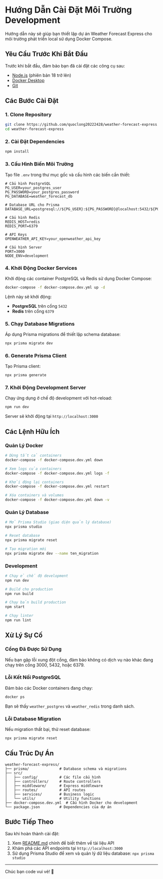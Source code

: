 # Hướng Dẫn Cài Đặt Môi Trường Development

Hướng dẫn này sẽ giúp bạn thiết lập dự án Weather Forecast Express cho môi trường phát triển local sử dụng Docker Compose.

## Yêu Cầu Trước Khi Bắt Đầu

Trước khi bắt đầu, đảm bảo bạn đã cài đặt các công cụ sau:
- [Node.js](https://nodejs.org/) (phiên bản 18 trở lên)
- [Docker Desktop](https://www.docker.com/products/docker-desktop/)
- [Git](https://git-scm.com/)

## Các Bước Cài Đặt

### 1. Clone Repository

```bash
git clone https://github.com/quoclong20222428/weather-forecast-express.git
cd weather-forecast-express
```

### 2. Cài Đặt Dependencies

```bash
npm install
```

### 3. Cấu Hình Biến Môi Trường

Tạo file `.env` trong thư mục gốc và cấu hình các biến cần thiết:

```env
# Cấu hình PostgreSQL
PG_USER=your_postgres_user
PG_PASSWORD=your_postgres_password
PG_DATABASE=weather_forecast_db

# Database URL cho Prisma
DATABASE_URL=postgresql://${PG_USER}:${PG_PASSWORD}@localhost:5432/${PG_DATABASE}

# Cấu hình Redis
REDIS_HOST=redis
REDIS_PORT=6379

# API Keys
OPENWEATHER_API_KEY=your_openweather_api_key

# Cấu hình Server
PORT=3000
NODE_ENV=development
```

### 4. Khởi Động Docker Services

Khởi động các container PostgreSQL và Redis sử dụng Docker Compose:

```bash
docker-compose -f docker-compose.dev.yml up -d
```

Lệnh này sẽ khởi động:
- **PostgreSQL** trên cổng `5432`
- **Redis** trên cổng `6379`

### 5. Chạy Database Migrations

Áp dụng Prisma migrations để thiết lập schema database:

```bash
npx prisma migrate dev
```

### 6. Generate Prisma Client

Tạo Prisma client:

```bash
npx prisma generate
```

### 7. Khởi Động Development Server

Chạy ứng dụng ở chế độ development với hot-reload:

```bash
npm run dev
```

Server sẽ khởi động tại `http://localhost:3000`

## Các Lệnh Hữu Ích

### Quản Lý Docker

```bash
# Dừng tất cả containers
docker-compose -f docker-compose.dev.yml down

# Xem logs của containers
docker-compose -f docker-compose.dev.yml logs -f

# Khởi động lại containers
docker-compose -f docker-compose.dev.yml restart

# Xóa containers và volumes
docker-compose -f docker-compose.dev.yml down -v
```

### Quản Lý Database

```bash
# Mở Prisma Studio (giao diện quản lý database)
npx prisma studio

# Reset database
npx prisma migrate reset

# Tạo migration mới
npx prisma migrate dev --name ten_migration
```

### Development

```bash
# Chạy ở chế độ development
npm run dev

# Build cho production
npm run build

# Chạy bản build production
npm start

# Chạy linter
npm run lint
```

## Xử Lý Sự Cố

### Cổng Đã Được Sử Dụng

Nếu bạn gặp lỗi xung đột cổng, đảm bảo không có dịch vụ nào khác đang chạy trên cổng 3000, 5432, hoặc 6379.

### Lỗi Kết Nối PostgreSQL

Đảm bảo các Docker containers đang chạy:
```bash
docker ps
```

Bạn sẽ thấy `weather_postgres` và `weather_redis` trong danh sách.

### Lỗi Database Migration

Nếu migration thất bại, thử reset database:
```bash
npx prisma migrate reset
```

## Cấu Trúc Dự Án

```
weather-forecast-express/
├── prisma/              # Database schema và migrations
├── src/
│   ├── config/          # Các file cấu hình
│   ├── controllers/     # Route controllers
│   ├── middleware/      # Express middleware
│   ├── routes/          # API routes
│   ├── services/        # Business logic
│   └── utils/           # Utility functions
├── docker-compose.dev.yml  # Cấu hình Docker cho development
└── package.json         # Dependencies của dự án
```

## Bước Tiếp Theo

Sau khi hoàn thành cài đặt:
1. Xem [README.md](./README.md) chính để biết thêm về tài liệu API
2. Khám phá các API endpoints tại `http://localhost:3000`
3. Sử dụng Prisma Studio để xem và quản lý dữ liệu database: `npx prisma studio`

---

Chúc bạn code vui vẻ! 🚀
